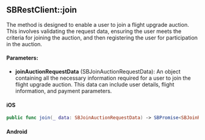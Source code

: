 ## SBRestClient::join

The method is designed to enable a user to join a flight upgrade auction. This involves validating the request data, ensuring the user meets the criteria for joining the auction, and then registering the user for participation in the auction.


#### Parameters:

* **joinAuctionRequestData** (SBJoinAuctionRequestData): An object containing all the necessary information required for a user to join the flight upgrade auction. This data can include user details, flight information, and payment parameters.

<!-- tabs:start -->

#### **iOS**

```swift
public func join(_ data: SBJoinAuctionRequestData) -> SBPromise<SBJoinResponse>
```

#### **Android**

```kotlin
```

<!-- tabs:end -->